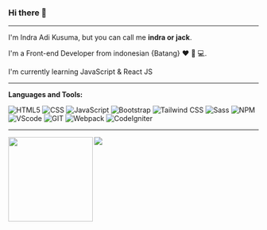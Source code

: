### Hi there 👋
---- 

I'm Indra Adi Kusuma, but you can call me **indra or jack**.

I'm a Front-end Developer from indonesian {Batang} :heart: 🧐 :computer:. 

I'm currently learning JavaScript & React JS

---- 

**Languages and Tools:**  

![HTML5](https://img.shields.io/badge/-HTML-000000?style=flat&logo=HTML5)
![CSS](https://img.shields.io/badge/-CSS-000000?style=flat&logo=CSS3)
![JavaScript](https://img.shields.io/badge/-JavaScript-000000?style=flat&logo=javascript)
![Bootstrap](https://img.shields.io/badge/-Bootstrap-000000?style=flat&logo=Bootstrap)
![Tailwind CSS](https://img.shields.io/badge/-Tailwind_CSS-000000?style=flat&logo=tailwind-css)
![Sass](https://img.shields.io/badge/-Sass-000000?style=flat&logo=Sass)
![NPM](https://img.shields.io/badge/-NPM-000000?style=flat&logo=NPM)
![VScode](https://img.shields.io/badge/-Visual_Studio_Code-000000?style=flat&logo=visual-studio-code)
![GIT](https://img.shields.io/badge/-Git-000000?style=flat&logo=Git)
![Webpack](https://img.shields.io/badge/-Webpack-000000?style=flat&logo=Webpack)
![CodeIgniter](https://img.shields.io/badge/-CodeIgniter-000000?style=flat&logo=CodeIgniter)

----

<div>
  <img height="170" align="left" src="https://github-readme-stats.vercel.app/api?username=indraAK&count_private=true&include_all_commits=true" />
  <img src="https://github-readme-stats.vercel.app/api/top-langs/?username=indraAK&layout=compact" />
</div>

